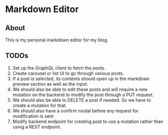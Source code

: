 # Markdown Editor

## About

This is my personal markdown editor for my blog.

## TODOs

1. Set up the GraphQL client to fetch the posts.
2. Create carousel or list UI to go through various posts.
3. If a post is selected, its contents should open up in the markdown
   preview section as well as the input.
4. We should also be able to edit these posts and will require a new mutation
   on the backend to modify the post through a PUT request.
5. We should also be able to DELETE a post if needed. So we have to create a
   mutation for that.
6. We should also have a confirm modal before any request for modification is sent
7. Modify backend endpoint for creating post to use a mutation rather than
   using a REST endpoint.

